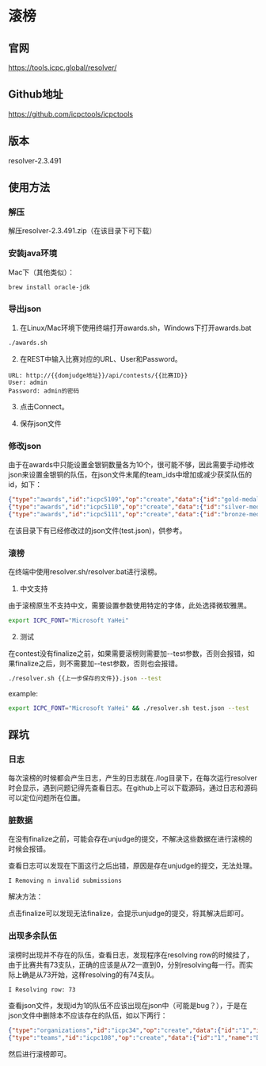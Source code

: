 # 滚榜

## 官网

https://tools.icpc.global/resolver/

## Github地址

https://github.com/icpctools/icpctools

## 版本

resolver-2.3.491

## 使用方法

### 解压

解压resolver-2.3.491.zip（在该目录下可下载）

### 安装java环境

Mac下（其他类似）：

```bash
brew install oracle-jdk
```

### 导出json

1. 在Linux/Mac环境下使用终端打开awards.sh，Windows下打开awards.bat

```bash
./awards.sh
```

2. 在REST中输入比赛对应的URL、User和Password。

```
URL: http://{{domjudge地址}}/api/contests/{{比赛ID}}
User: admin
Password: admin的密码
```

3. 点击Connect。

4. 保存json文件

### 修改json

由于在awards中只能设置金银铜数量各为10个，很可能不够，因此需要手动修改json来设置金银铜的队伍，在json文件末尾的team_ids中增加或减少获奖队伍的id，如下：

```json
{"type":"awards","id":"icpc5109","op":"create","data":{"id":"gold-medal","citation":"Gold Medalist","team_ids":["id1","id2","id2"]}}
{"type":"awards","id":"icpc5110","op":"create","data":{"id":"silver-medal","citation":"Silver Medalist","team_ids":["id1","id2","id2"]}}
{"type":"awards","id":"icpc5111","op":"create","data":{"id":"bronze-medal","citation":"Bronze Medalist","team_ids":["id1","id2","id2"]}}
```

在该目录下有已经修改过的json文件(test.json)，供参考。

### 滚榜

在终端中使用resolver.sh/resolver.bat进行滚榜。

1. 中文支持

由于滚榜原生不支持中文，需要设置参数使用特定的字体，此处选择微软雅黑。

```bash
export ICPC_FONT="Microsoft YaHei"
```

2. 测试

在contest没有finalize之前，如果需要滚榜则需要加--test参数，否则会报错，如果finalize之后，则不需要加--test参数，否则也会报错。

```bash
./resolver.sh {{上一步保存的文件}}.json --test
```

example:

```bash
export ICPC_FONT="Microsoft YaHei" && ./resolver.sh test.json --test
```

## 踩坑

### 日志

每次滚榜的时候都会产生日志，产生的日志就在./log目录下，在每次运行resolver时会显示，遇到问题记得先查看日志。在github上可以下载源码，通过日志和源码可以定位问题所在位置。

### 脏数据

在没有finalize之前，可能会存在unjudge的提交，不解决这些数据在进行滚榜的时候会报错。

查看日志可以发现在下面这行之后出错，原因是存在unjudge的提交，无法处理。

```
I Removing n invalid submissions
```

解决方法：

点击finalize可以发现无法finalize，会提示unjudge的提交，将其解决后即可。

### 出现多余队伍

滚榜时出现并不存在的队伍，查看日志，发现程序在resolving row的时候挂了，由于比赛共有73支队，正确的应该是从72一直到0，分别resolving每一行。而实际上确是从73开始，这样resolving的有74支队。

```
I Resolving row: 73
```

查看json文件，发现id为1的队伍不应该出现在json中（可能是bug？），于是在json文件中删除本不应该存在的队伍，如以下两行：

```json
{"type":"organizations","id":"icpc34","op":"create","data":{"id":"1","icpc_id":"1","name":"UU","formal_name":"Utrecht University","country":"NLD"}}
{"type":"teams","id":"icpc108","op":"create","data":{"id":"1","name":"DOMjudge","group_ids":["1"]}}
```

然后进行滚榜即可。

### 

